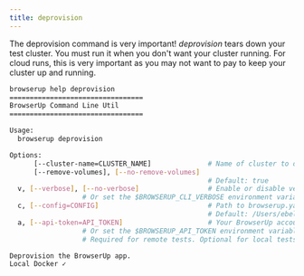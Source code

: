 ```yaml
---
title: deprovision
---
```


The deprovision command is very important!  *deprovision* tears down your test cluster.
You must run it when you don't want your cluster running.  For cloud runs, this is very
important as you may not want to pay to keep your cluster up and running.

```bash
browserup help deprovision
=================================
BrowserUp Command Line Util
=================================

Usage:
  browserup deprovision

Options:
      [--cluster-name=CLUSTER_NAME]              # Name of cluster to deprovision. Can be provided via env. variable BROWSERUP_CLUSTER_NAME or taken from existing secrets.yaml
      [--remove-volumes], [--no-remove-volumes]
                                                 # Default: true
  v, [--verbose], [--no-verbose]                 # Enable or disable verbose output logging. Disabled by default.
				  # Or set the $BROWSERUP_CLI_VERBOSE environment variable.
  c, [--config=CONFIG]                           # Path to browserup.yaml configuration file.
                                                 # Default: /Users/ebeland/apps/browserup/cli/scaffolds/python/browserup.yaml
  a, [--api-token=API_TOKEN]                     # Your BrowserUp account API access token.
				  # Or set the $BROWSERUP_API_TOKEN environment variable.
				  # Required for remote tests. Optional for local tests.

Deprovision the BrowserUp app.
Local Docker ✓
```
